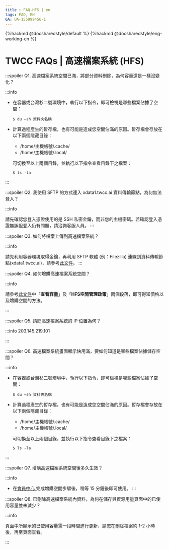 ```yaml
---
title : FAQ-HFS | en
tags: FAQ, EN
GA: UA-155999456-1
---
```


{%hackmd @docsharedstyle/default %}
{%hackmd @docsharedstyle/eng-working-en %}

# TWCC FAQs | 高速檔案系統 (HFS)

:::spoiler Q1. 高速檔案系統空間已滿，將部分資料刪除，為何容量還是一樣沒變化？

:::info
- 在容器或台灣杉二號環境中，執行以下指令，即可檢視是哪些檔案佔據了空間：
    ```
    $ du –sh 資料夾名稱
    ```
 
- 計算過程產生的暫存檔，也有可能是造成您空間佔滿的原因。暫存檔會存放在以下兩個隱藏目錄：
    - /home/主機帳號/.cache/  
    - /home/主機帳號/.local/ 
  
    可切換至以上兩個目錄，並執行以下指令查看目錄下之檔案：  
    ```
    $ ls -la
    ```  
:::

:::spoiler Q2. 我使用 SFTP 的方式連入 xdata1.twcc.ai 資料傳輸節點，為何無法登入？

:::info

請先確認您登入憑證使用的是 SSH 私密金鑰，而非您的主機密碼。若確認登入憑證無誤但登入仍有問題，請洽詢客服人員。 
:::

:::spoiler Q3. 如何將檔案上傳到高速檔案系統？

:::info

請先利用容器環境取得金鑰，再利用 SFTP 軟體 (例：Filezilla) 連線到資料傳輸節點(xdata1.twcc.ai)，請參考[<ins>此文件</ins>](https://www.twcc.ai/doc?page=hfs)。
:::

:::spoiler Q4. 如何增購高速檔案系統空間？

:::info

請參考[<ins>此文件</ins>](https://www.twcc.ai/doc?page=hfs)中「**查看容量**」及「**HFS空間管理政策**」兩個段落，即可得知價格以及增購空間的方法。

:::

:::spoiler Q5. 請問高速檔案系統的 IP 位置為何？

:::info
203.145.219.101

:::

:::spoiler Q6. 高速檔案系統畫面顯示快用滿，要如何知道是哪些檔案佔據儲存空間？

:::info
- 在容器或台灣杉二號環境中，執行以下指令，即可檢視是哪些檔案佔據了空間：
    ```
    $ du –sh 資料夾名稱
    ```
 
- 計算過程產生的暫存檔，也有可能是造成您空間佔滿的原因。暫存檔會存放在以下兩個隱藏目錄：
    - /home/主機帳號/.cache/  
    - /home/主機帳號/.local/ 
  
    可切換至以上兩個目錄，並執行以下指令查看目錄下之檔案：  
    ```
    $ ls -la
    ```  
:::

:::spoiler Q7. 增購高速檔案系統空間後多久生效？

:::info
- 在[<ins>會員中心 <i class="fa fa-question-circle fa-question-circle-for-service" aria-hidden="true"></i></ins>](https://man.twcc.ai/@twsdocs/howto-service-access-service-zh) 完成增購空間步驟後，稍等 15 分鐘後即可使用。
:::

:::spoiler Q8. 已刪除高速檔案系統內資料，為何在儲存與資源用量頁面中的已使用容量並未減少？

:::info

頁面中所顯示的已使用容量需一段時間進行更新，請您在刪除檔案約 1-2 小時後，再至頁面查看。

:::
